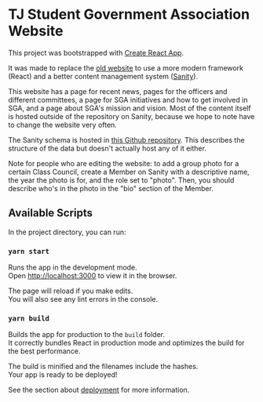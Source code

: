 # TJ Student Government Association Website

This project was bootstrapped with [Create React App](https://github.com/facebook/create-react-app).

It was made to replace the [old website](https://github.com/tjsga/website-2018) to use a more modern framework (React) and a better content management system ([Sanity](https://www.sanity.io/)).

This website has a page for recent news, pages for the officers and different committees, a page for SGA initiatives and how to get involved in SGA, and a page about SGA's mission and vision. Most of the content itself is hosted outside of the repository on Sanity, because we hope to note have to change the website very often.

The Sanity schema is hosted in [this Github repository](https://github.com/tjsga/website-sanity). This describes the structure of the data but doesn't actually host any of it either.

Note for people who are editing the website: to add a group photo for a certain Class Council, create a Member on Sanity with a descriptive name, the year the photo is for, and the role set to "photo". Then, you should describe who's in the photo in the "bio" section of the Member.

## Available Scripts

In the project directory, you can run:

### `yarn start`

Runs the app in the development mode.\
Open [http://localhost:3000](http://localhost:3000) to view it in the browser.

The page will reload if you make edits.\
You will also see any lint errors in the console.

### `yarn build`

Builds the app for production to the `build` folder.\
It correctly bundles React in production mode and optimizes the build for the best performance.

The build is minified and the filenames include the hashes.\
Your app is ready to be deployed!

See the section about [deployment](https://facebook.github.io/create-react-app/docs/deployment) for more information.
